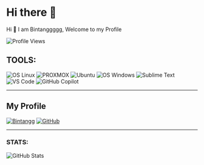 # Hi there 👋

Hi 👋 I am Bintanggggg, Welcome to my Profile

![Profile Views](https://komarev.com/ghpvc/?username=bintangbr&color=green&label=Profile+Views)

## TOOLS:
![OS Linux](https://img.shields.io/badge/OS-Linux-blue?logo=linux)
![PROXMOX](https://img.shields.io/badge/Proxmox-E57000?&style=plastic&logo=Proxmox&logoColor=white)
![Ubuntu](https://img.shields.io/badge/Ubuntu-E95420?style=for-the-badge&logo=Ubuntu&logoColor=white)
![OS Windows](https://img.shields.io/badge/OS-Windows-blue?logo=windows)
![Sublime Text](https://img.shields.io/badge/Editor-Sublime_Text-orange?logo=sublime-text)
![VS Code](https://img.shields.io/badge/Editor-VSCode-blue?logo=visual-studio-code)
![GitHub Copilot](https://img.shields.io/badge/AI-GitHub_Copilot-brightgreen?logo=github)

---

## My Profile

[![Bintangg](https://img.shields.io/badge/-bintanggg-blue)](https://github.com/bintangbr)
[![GitHub](https://img.shields.io/github/followers/bintangbr?style=social)](https://github.com/bintangbr)

---

### STATS:

![GitHub Stats](https://github-readme-stats.vercel.app/api?username=bintangbr&show_icons=true&theme=radical)



